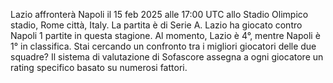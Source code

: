 Lazio affronterà Napoli il 15 feb 2025 alle 17:00 UTC allo Stadio Olimpico stadio, Rome città, Italy. La partita è di Serie A.
Lazio ha giocato contro Napoli 1 partite in questa stagione. Al momento, Lazio è 4°, mentre Napoli è 1° in classifica. Stai cercando un confronto tra i migliori giocatori delle due squadre? Il sistema di valutazione di Sofascore assegna a ogni giocatore un rating specifico basato su numerosi fattori.
